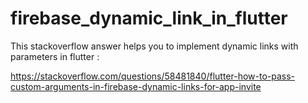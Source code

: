 # firebase_dynamic_link_in_flutter
This stackoverflow answer helps you to implement dynamic links with parameters in flutter :

https://stackoverflow.com/questions/58481840/flutter-how-to-pass-custom-arguments-in-firebase-dynamic-links-for-app-invite
